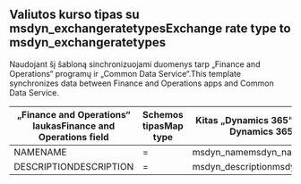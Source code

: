 ## <a name="exchange-rate-type-to-msdyn_exchangeratetypes"></a><span data-ttu-id="11d7b-101">Valiutos kurso tipas su msdyn_exchangeratetypes</span><span class="sxs-lookup"><span data-stu-id="11d7b-101">Exchange rate type to msdyn_exchangeratetypes</span></span>

<span data-ttu-id="11d7b-102">Naudojant šį šabloną sinchronizuojami duomenys tarp „Finance and Operations“ programų ir „Common Data Service“.</span><span class="sxs-lookup"><span data-stu-id="11d7b-102">This template synchronizes data between Finance and Operations apps and Common Data Service.</span></span>

<span data-ttu-id="11d7b-103">„Finance and Operations“ laukas</span><span class="sxs-lookup"><span data-stu-id="11d7b-103">Finance and Operations field</span></span> | <span data-ttu-id="11d7b-104">Schemos tipas</span><span class="sxs-lookup"><span data-stu-id="11d7b-104">Map type</span></span> | <span data-ttu-id="11d7b-105">Kitas „Dynamics 365” laukas</span><span class="sxs-lookup"><span data-stu-id="11d7b-105">Other Dynamics 365 field</span></span> | <span data-ttu-id="11d7b-106">Numatytoji reikšmė</span><span class="sxs-lookup"><span data-stu-id="11d7b-106">Default value</span></span>
---|---|---|---
<span data-ttu-id="11d7b-107">NAME</span><span class="sxs-lookup"><span data-stu-id="11d7b-107">NAME</span></span> | = | <span data-ttu-id="11d7b-108">msdyn_name</span><span class="sxs-lookup"><span data-stu-id="11d7b-108">msdyn_name</span></span> | 
<span data-ttu-id="11d7b-109">DESCRIPTION</span><span class="sxs-lookup"><span data-stu-id="11d7b-109">DESCRIPTION</span></span> | = | <span data-ttu-id="11d7b-110">msdyn_description</span><span class="sxs-lookup"><span data-stu-id="11d7b-110">msdyn_description</span></span> | 
